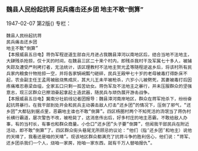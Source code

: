 ### 魏县人民纷起抗蒋  民兵痛击还乡团  地主不敢“倒算”

1947-02-07
第2版()
专栏：

    魏县人民纷起抗蒋
    民兵痛击还乡团
    地主不敢“倒算”
    【本报威县五日电】蒋伪军程逆道生部自元月进占我魏县漳河以南地区后，结合当地不法地主，大肆残杀抢掠，仅十天的时间，在魏县三区二十来个村内，即残杀我村干及军属七十多人，被捕失踪及遭受严刑拷打者，无法统计，该区理教村不法地主贺光孟等随程逆返乡后，将该村所有民兵家内粮食什物抢掠一空，并将各家锅碗瓢勺砸碎，民兵王殿甲七十岁的老母被毒打得卧床不起，农会副主任王孟周被敌烧焦成灰，其大儿王未平被枪杀，六岁小儿被劈死，其妻被毒打后因疼痛难忍悬梁自缢，全家五口只剩一孤苦幼女。蒋伪军及不法地主之暴行，并未压服群众的坚强意志，现三区群众已擦泪奋起拿起土造武器，随民兵与顽伪展开游击战争。
    【本报威县五日电】冀南分社前线记者团报导：魏县漳河南岸地区，群众在蒋军抢杀下，纷纷奋起抗蒋暴行。在我干部到处开会和民兵主动袭击敌人打击“还乡团”的情况下，压倒了邪气，“还乡团”大都钻到据点里，恶霸地主谁也不敢“倒算”。四区杨圈村两个不知死活的流氓当了蒋伪村长横行霸道，屡次警告不改，被枪毙了，这消息传出后，好多村庄的地主恶霸，不敢给敌人办事，有的当村长，有事也和群众商量。小仓口“还乡团”头子要“倒算”，但闻我干部民兵在附近活动，即不敢“倒算”了。四区群众街头巷尾无所顾忌的议论：“他们（指‘还乡团’和地主）说他的天晴了，我看还是咱的天晴”。现该地区群众都满充了抗蒋斗争的胜利信心，他们说：“蒋军、还乡团杀我们一个人，烧咱一家房，抢咱一家东西，就有千万人替咱报仇”。
